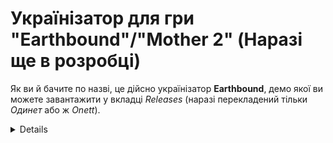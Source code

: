 # Українізатор для гри "Earthbound"/"Mother 2" (Наразі ще в розробці)

Як ви й бачите по назві, це дійсно українізатор **Earthbound**, демо якої ви можете завантажити у вкладці *Releases* (наразі перекладений тільки *Одинет* або ж *Onett*).

<details>
<summery>Приклади перекладу !!!УВАГА СПОЙЛЕРИ!!!</summery>

![Епічний початок](/docs/img/startup.png)
![Твоя налякана сестра](/docs/img/gameplay1.png)
![Твій довбаний сусід (в майбутньому диктатор)](/docs/img/gameplay2.png)
![Перший Зоремен](/docs/img/gameplay3.png)
![Битва з Зоременом](/docs/img/battle1.png)
![Твій дивний знайомий](/docs/img/gameplay4.png)
![Петро Аб'єбенко](/docs/img/greedy-shithead.png)
![ДАЙТЕ МЕНІ ПОСРАТЬ НОРМАЛЬНО](/docs/img/toilet-dude.png)
![Поліція б'є невинне диття!](/docs/img/battle2.png)
![ЗДОРОВИЙ ТИТОНОВА МУРАХА](/docs/img/battle3.png)

</details>